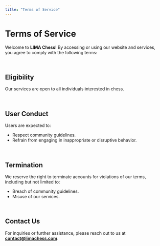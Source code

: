 ```yaml
---
title: "Terms of Service"
---
```


# Terms of Service

Welcome to **LIMA Chess**! By accessing or using our website and services, you agree to comply with the following terms:

&nbsp;

##  **Eligibility**

Our services are open to all individuals interested in chess.

&nbsp;

## **User Conduct**

Users are expected to:

- Respect community guidelines.
- Refrain from engaging in inappropriate or disruptive behavior.

&nbsp;

## **Termination**

We reserve the right to terminate accounts for violations of our terms, including but not limited to:

- Breach of community guidelines.
- Misuse of our services.

&nbsp;

## **Contact Us**

For inquiries or further assistance, please reach out to us at **[contact@limachess.com](mailto:contact@limachess.com)**.
